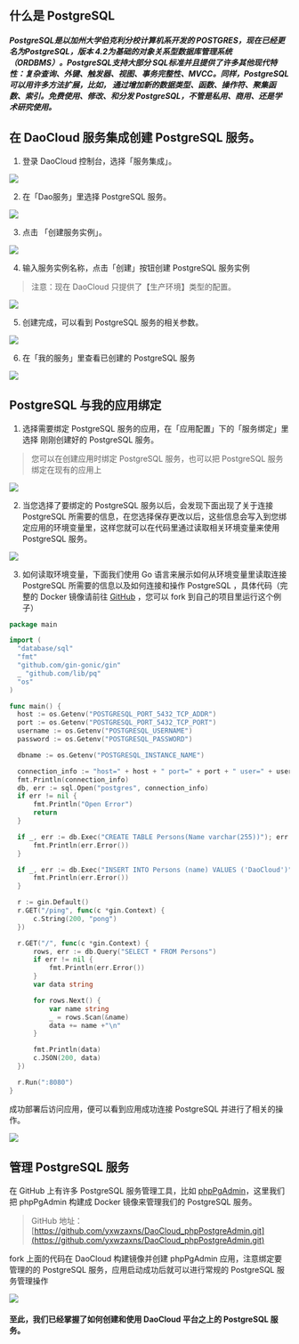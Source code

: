 ## 什么是 PostgreSQL

##### PostgreSQL是以加州大学伯克利分校计算机系开发的 POSTGRES，现在已经更名为PostgreSQL，版本 4.2为基础的对象关系型数据库管理系统（ORDBMS）。PostgreSQL支持大部分 SQL标准并且提供了许多其他现代特性：复杂查询、外键、触发器、视图、事务完整性、MVCC。同样，PostgreSQL 可以用许多方法扩展，比如， 通过增加新的数据类型、函数、操作符、聚集函数、索引。免费使用、修改、和分发 PostgreSQL，不管是私用、商用、还是学术研究使用。
## 在 DaoCloud 服务集成创建 PostgreSQL 服务。

1. 登录 DaoCloud 控制台，选择「服务集成」。

  ![](./images/image_1.png)

2. 在「Dao服务」里选择 PostgreSQL 服务。

  ![](./images/image_2.png)

3. 点击 「创建服务实例」。

  ![](./images/image_3.png)

4. 输入服务实例名称，点击「创建」按钮创建 PostgreSQL 服务实例

  > 注意：现在 DaoCloud 只提供了【生产环境】类型的配置。

  ![](./images/image_4.png)

5. 创建完成，可以看到 PostgreSQL 服务的相关参数。

  ![](./images/image_5.png)

6. 在「我的服务」里查看已创建的 PostgreSQL 服务

  ![](./images/image_6.png)


## PostgreSQL 与我的应用绑定

1. 选择需要绑定 PostgreSQL 服务的应用，在「应用配置」下的「服务绑定」里选择
  刚刚创建好的 PostgreSQL 服务。

  > 您可以在创建应用时绑定 PostgreSQL 服务，也可以把 PostgreSQL 服务绑定在现有的应用上

  ![](./images/image_7.png)

2. 当您选择了要绑定的 PostgreSQL 服务以后，会发现下面出现了关于连接 PostgreSQL 所需要的信息，在您选择保存更改以后，这些信息会写入到您绑定应用的环境变量里，这样您就可以在代码里通过读取相关环境变量来使用 PostgreSQL 服务。

  ![](./images/image_8.png)

3. 如何读取环境变量，下面我们使用 Go 语言来展示如何从环境变量里读取连接 PostgreSQL 所需要的信息以及如何连接和操作 PostgreSQL ，具体代码（完整的 Docker 镜像请前往 [GitHub](https://github.com/DaoCloud/golang-postgres-web-sample.git) ，您可以 fork 到自己的项目里运行这个例子）

  ```go
  package main

  import (
  	"database/sql"
  	"fmt"
  	"github.com/gin-gonic/gin"
  	_ "github.com/lib/pq"
  	"os"
  )

  func main() {
  	host := os.Getenv("POSTGRESQL_PORT_5432_TCP_ADDR")
  	port := os.Getenv("POSTGRESQL_PORT_5432_TCP_PORT")
  	username := os.Getenv("POSTGRESQL_USERNAME")
  	password := os.Getenv("POSTGRESQL_PASSWORD")

  	dbname := os.Getenv("POSTGRESQL_INSTANCE_NAME")

  	connection_info := "host=" + host + " port=" + port + " user=" + username + " password=" + password + " dbname=" + dbname + " sslmode=disable"
  	fmt.Println(connection_info)
  	db, err := sql.Open("postgres", connection_info)
  	if err != nil {
  		fmt.Println("Open Error")
  		return
  	}

  	if _, err := db.Exec("CREATE TABLE Persons(Name varchar(255))"); err != nil {
  		fmt.Println(err.Error())
  	}

  	if _, err := db.Exec("INSERT INTO Persons (name) VALUES ('DaoCloud')"); err != nil {
  		fmt.Println(err.Error())
  	}

  	r := gin.Default()
  	r.GET("/ping", func(c *gin.Context) {
  		c.String(200, "pong")
  	})

  	r.GET("/", func(c *gin.Context) {
  		rows, err := db.Query("SELECT * FROM Persons")
  		if err != nil {
  			fmt.Println(err.Error())
  		}
  		var data string

  		for rows.Next() {
  			var name string
  			_ = rows.Scan(&name)
  			data += name +"\n"
  		}

  		fmt.Println(data)
  		c.JSON(200, data)
  	})

  	r.Run(":8080")
  }


  ```

  成功部署后访问应用，便可以看到应用成功连接 PostgreSQL 并进行了相关的操作。

  ![](./images/image_9.png)

## 管理 PostgreSQL 服务
在 GitHub 上有许多 PostgreSQL 服务管理工具，比如 [phpPgAdmin](https://github.com/erikdubbelboer/phpPostgreAdmin.git)，这里我们把 phpPgAdmin 构建成 Docker 镜像来管理我们的 PostgreSQL 服务。

> GitHub 地址：[https://github.com/yxwzaxns/DaoCloud_phpPostgreAdmin.git](https://github.com/yxwzaxns/DaoCloud_phpPostgreAdmin.git)

 fork 上面的代码在 DaoCloud 构建镜像并创建 phpPgAdmin 应用，注意绑定要管理的的 PostgreSQL 服务，应用启动成功后就可以进行常规的 PostgreSQL 服务管理操作

 ![](./images/image_9.png)

#### 至此，我们已经掌握了如何创建和使用 DaoCloud 平台之上的 PostgreSQL 服务。
